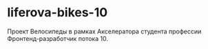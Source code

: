 # liferova-bikes-10
Проект Велосипеды в рамках Акселератора студента профессии Фронтенд-разработчик потока 10.  
